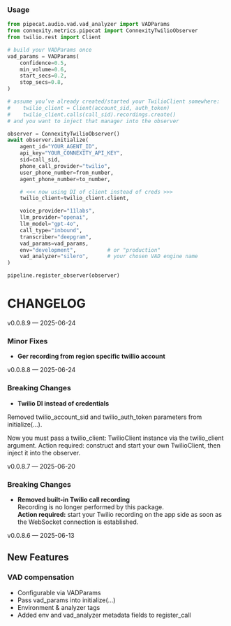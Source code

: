 ### Usage 

```python
from pipecat.audio.vad.vad_analyzer import VADParams
from connexity.metrics.pipecat import ConnexityTwilioObserver
from twilio.rest import Client

# build your VADParams once
vad_params = VADParams(
    confidence=0.5,
    min_volume=0.6,
    start_secs=0.2,
    stop_secs=0.8,
)

# assume you’ve already created/started your TwilioClient somewhere:
#    twilio_client = Client(account_sid, auth_token)
#    twilio_client.calls(call_sid).recordings.create()
# and you want to inject that manager into the observer

observer = ConnexityTwilioObserver()
await observer.initialize(
    agent_id="YOUR_AGENT_ID",
    api_key="YOUR_CONNEXITY_API_KEY",
    sid=call_sid,
    phone_call_provider="twilio",
    user_phone_number=from_number,
    agent_phone_number=to_number,

    # <<< now using DI of client instead of creds >>>
    twilio_client=twilio_client.client,

    voice_provider="11labs",
    llm_provider="openai",
    llm_model="gpt-4o",
    call_type="inbound",
    transcriber="deepgram",
    vad_params=vad_params,
    env="development",          # or "production"
    vad_analyzer="silero",      # your chosen VAD engine name
)

pipeline.register_observer(observer)
```

# CHANGELOG


v0.0.8.9 — 2025-06-24
### Minor Fixes
- **Ger recording from region specific twillio account**


v0.0.8.8 — 2025-06-24
### Breaking Changes
- **Twilio DI instead of credentials**

Removed twilio_account_sid and twilio_auth_token parameters from initialize(...).

Now you must pass a twilio_client: TwilioClient instance via the twilio_client argument.
Action required: construct and start your own TwilioClient, then inject it into the observer.


v0.0.8.7 — 2025-06-20
### Breaking Changes
- **Removed built-in Twilio call recording**  
  Recording is no longer performed by this package.  
  **Action required:** start your Twilio recording on the app side as soon as the WebSocket connection is established.


v0.0.8.6 — 2025-06-13
## New Features
### VAD compensation

- Configurable via VADParams
- Pass vad_params into initialize(...)
- Environment & analyzer tags
- Added env and vad_analyzer metadata fields to register_call

